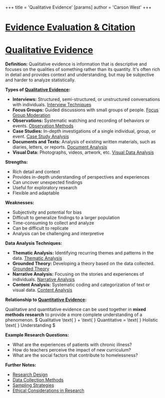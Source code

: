 +++
 title = 'Qualitative Evidence'
[params]
	author = 'Carson West'
+++
# [Evidence Evaluation & Citation](./../evidence-evaluation-&-citation/)
# [Qualitative Evidence](./../qualitative-evidence/)

**Definition:** Qualitative evidence is information that is descriptive and focuses on the qualities of something rather than its quantity.  It's often rich in detail and provides context and understanding, but may be subjective and harder to analyze statistically.

**Types of [Qualitative Evidence](./../qualitative-evidence/):**

* **Interviews:**  Structured, semi-structured, or unstructured conversations with individuals. [Interview Techniques](./../interview-techniques/)
* **Focus Groups:** Guided discussions with small groups of people. [Focus Group Moderation](./../focus-group-moderation/)
* **Observations:**  Systematic watching and recording of behaviors or events. [Observation Methods](./../observation-methods/)
* **Case Studies:** In-depth investigations of a single individual, group, or event. [Case Study Analysis](./../case-study-analysis/)
* **Documents and Texts:**  Analysis of existing written materials, such as diaries, letters, or reports. [Document Analysis](./../document-analysis/)
* **Visual Data:** Photographs, videos, artwork, etc. [Visual Data Analysis](./../visual-data-analysis/)


**Strengths:**

* Rich detail and context
* Provides in-depth understanding of perspectives and experiences
* Can uncover unexpected findings
* Useful for exploratory research
* Flexible and adaptable

**Weaknesses:**

* Subjectivity and potential for bias
* Difficult to generalize findings to a larger population
* Time-consuming to collect and analyze
* Can be difficult to replicate
* Analysis can be challenging and interpretive


**Data Analysis Techniques:**

* **Thematic Analysis:** Identifying recurring themes and patterns in the data. [Thematic Analysis](./../thematic-analysis/)
* **Grounded Theory:** Developing a theory based on the data collected. [Grounded Theory](./../grounded-theory/)
* **Narrative Analysis:**  Focusing on the stories and experiences of individuals. [Narrative Analysis](./../narrative-analysis/)
* **Content Analysis:**  Systematic coding and categorization of text or visual data. [Content Analysis](./../content-analysis/)


**Relationship to [Quantitative Evidence](./../quantitative-evidence/):**

Qualitative and quantitative evidence can be used together in **mixed methods research** to provide a more complete understanding of a phenomenon.   $ Qualitative \text{ } + \text{ } Quantitative = \text{ } Holistic \text{ } Understanding $ 


**Example Research Questions:**

* What are the experiences of patients with chronic illness?
* How do teachers perceive the impact of new curriculum?
* What are the social factors that contribute to homelessness?


**Further Notes:**

* [Research Design](./../research-design/)
* [Data Collection Methods](./../data-collection-methods/)
* [Sampling Strategies](./../sampling-strategies/)
* [Ethical Considerations in Research](./../ethical-considerations-in-research/)

